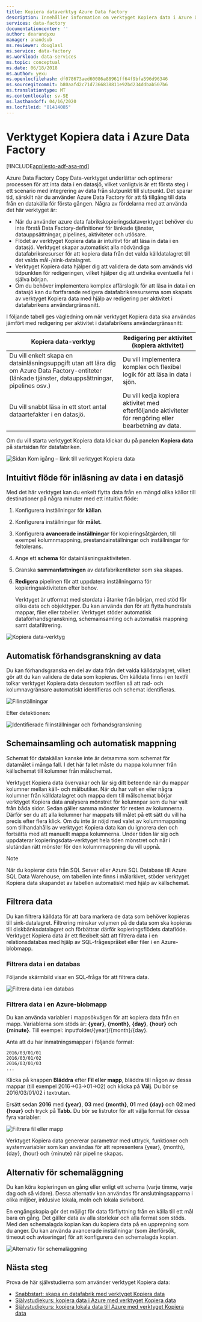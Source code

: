 ```yaml
---
title: Kopiera dataverktyg Azure Data Factory
description: Innehåller information om verktyget Kopiera data i Azure Data Factory UI
services: data-factory
documentationcenter: ''
author: dearandyxu
manager: anandsub
ms.reviewer: douglasl
ms.service: data-factory
ms.workload: data-services
ms.topic: conceptual
ms.date: 06/18/2018
ms.author: yexu
ms.openlocfilehash: df078673aed60086a88961ff64f9bfa596d96346
ms.sourcegitcommit: b80aafd2c71d7366838811e92bd234ddbab507b6
ms.translationtype: MT
ms.contentlocale: sv-SE
ms.lasthandoff: 04/16/2020
ms.locfileid: "81414085"
---
```

# <a name="copy-data-tool-in-azure-data-factory"></a>Verktyget Kopiera data i Azure Data Factory
[!INCLUDE[appliesto-adf-asa-md](includes/appliesto-adf-asa-md.md)]

Azure Data Factory Copy Data-verktyget underlättar och optimerar processen för att inta data i en datasjö, vilket vanligtvis är ett första steg i ett scenario med integrering av data från slutpunkt till slutpunkt.  Det sparar tid, särskilt när du använder Azure Data Factory för att få tillgång till data från en datakälla för första gången. Några av fördelarna med att använda det här verktyget är:

- När du använder azure data fabrikskopieringsdataverktyget behöver du inte förstå Data Factory-definitioner för länkade tjänster, datauppsättningar, pipelines, aktiviteter och utlösare. 
- Flödet av verktyget Kopiera data är intuitivt för att läsa in data i en datasjö. Verktyget skapar automatiskt alla nödvändiga datafabriksresurser för att kopiera data från det valda källdatalagret till det valda mål-/sink-datalagret. 
- Verktyget Kopiera data hjälper dig att validera de data som används vid tidpunkten för redigeringen, vilket hjälper dig att undvika eventuella fel i själva början.
- Om du behöver implementera komplex affärslogik för att läsa in data i en datasjö kan du fortfarande redigera datafabriksresurserna som skapats av verktyget Kopiera data med hjälp av redigering per aktivitet i datafabrikens användargränssnitt. 

I följande tabell ges vägledning om när verktyget Kopiera data ska användas jämfört med redigering per aktivitet i datafabrikens användargränssnitt: 

| Kopiera data-verktyg | Redigering per aktivitet (kopiera aktivitet) |
| -------------- | -------------------------------------- |
| Du vill enkelt skapa en datainläsningsuppgift utan att lära dig om Azure Data Factory-entiteter (länkade tjänster, datauppsättningar, pipelines osv.) | Du vill implementera komplex och flexibel logik för att läsa in data i sjön. |
| Du vill snabbt läsa in ett stort antal dataartefakter i en datasjö. | Du vill kedja kopiera aktivitet med efterföljande aktiviteter för rengöring eller bearbetning av data. |

Om du vill starta verktyget Kopiera data klickar du på panelen **Kopiera data** på startsidan för datafabriken.

![Sidan Kom igång – länk till verktyget Kopiera data](./media/copy-data-tool/get-started-page.png)


## <a name="intuitive-flow-for-loading-data-into-a-data-lake"></a>Intuitivt flöde för inläsning av data i en datasjö
Med det här verktyget kan du enkelt flytta data från en mängd olika källor till destinationer på några minuter med ett intuitivt flöde:  

1. Konfigurera inställningar för **källan**.
2. Konfigurera inställningar för **målet**. 
3. Konfigurera **avancerade inställningar** för kopieringsåtgärden, till exempel kolumnmappning, prestandainställningar och inställningar för feltolerans. 
4. Ange ett **schema** för datainläsningsaktiviteten. 
5. Granska **sammanfattningen** av datafabrikentiteter som ska skapas. 
6. **Redigera** pipelinen för att uppdatera inställningarna för kopieringsaktiviteten efter behov. 

   Verktyget är utformat med stordata i åtanke från början, med stöd för olika data och objekttyper. Du kan använda den för att flytta hundratals mappar, filer eller tabeller. Verktyget stöder automatisk dataförhandsgranskning, schemainsamling och automatisk mappning samt datafiltrering.

![Kopiera data-verktyg](./media/copy-data-tool/copy-data-tool.png)

## <a name="automatic-data-preview"></a>Automatisk förhandsgranskning av data
Du kan förhandsgranska en del av data från det valda källdatalagret, vilket gör att du kan validera de data som kopieras. Om källdata finns i en textfil tolkar verktyget Kopiera data dessutom textfilen så att rad- och kolumnavgränsare automatiskt identifieras och schemat identifieras.

![Filinställningar](./media/copy-data-tool/file-format-settings.png)

Efter detektionen:

![Identifierade filinställningar och förhandsgranskning](./media/copy-data-tool/after-detection.png)

## <a name="schema-capture-and-automatic-mapping"></a>Schemainsamling och automatisk mappning
Schemat för datakällan kanske inte är detsamma som schemat för datamålet i många fall. I det här fallet måste du mappa kolumner från källschemat till kolumner från målschemat.

Verktyget Kopiera data övervakar och lär sig ditt beteende när du mappar kolumner mellan käll- och målbutiker. När du har valt en eller några kolumner från källdatalagret och mappa dem till målschemat börjar verktyget Kopiera data analysera mönstret för kolumnpar som du har valt från båda sidor. Sedan gäller samma mönster för resten av kolumnerna. Därför ser du att alla kolumner har mappats till målet på ett sätt du vill ha precis efter flera klick.  Om du inte är nöjd med valet av kolumnmappning som tillhandahålls av verktyget Kopiera data kan du ignorera den och fortsätta med att manuellt mappa kolumnerna. Under tiden lär sig och uppdaterar kopieringsdata-verktyget hela tiden mönstret och når i slutändan rätt mönster för den kolumnmappning du vill uppnå. 

> [!NOTE]
> När du kopierar data från SQL Server eller Azure SQL Database till Azure SQL Data Warehouse, om tabellen inte finns i målarkivet, stöder verktyget Kopiera data skapandet av tabellen automatiskt med hjälp av källschemat. 

## <a name="filter-data"></a>Filtrera data
Du kan filtrera källdata för att bara markera de data som behöver kopieras till sink-datalagret. Filtrering minskar volymen på de data som ska kopieras till diskbänksdatalagret och förbättrar därför kopieringsflödets dataflöde. Verktyget Kopiera data är ett flexibelt sätt att filtrera data i en relationsdatabas med hjälp av SQL-frågespråket eller filer i en Azure-blobmapp. 

### <a name="filter-data-in-a-database"></a>Filtrera data i en databas
Följande skärmbild visar en SQL-fråga för att filtrera data.

![Filtrera data i en databas](./media/copy-data-tool/filter-data-in-database.png)

### <a name="filter-data-in-an-azure-blob-folder"></a>Filtrera data i en Azure-blobmapp
Du kan använda variabler i mappsökvägen för att kopiera data från en mapp. Variablerna som stöds är: **{year}**, **{month}**, **{day}**, **{hour}** och **{minute}**. Till exempel: inputfolder/{year}/{month}/{day}. 

Anta att du har inmatningsmappar i följande format: 

```
2016/03/01/01
2016/03/01/02
2016/03/01/03
...
```

Klicka på knappen **Bläddra** efter **Fil eller mapp**, bläddra till någon av dessa mappar (till exempel 2016->03->01->02) och klicka på **Välj**. Du bör se 2016/03/01/02 i textrutan. 

Ersätt sedan **2016** med **{year}**, **03** med **{month}**, **01** med **{day}** och **02** med **{hour}** och tryck på **Tabb.** Du bör se listrutor för att välja format för dessa fyra variabler:

![Filtrera fil eller mapp](./media/copy-data-tool/filter-file-or-folder.png)

Verktyget Kopiera data genererar parametrar med uttryck, funktioner och systemvariabler som kan användas för att representera {year}, {month}, {day}, {hour} och {minute} när pipeline skapas.

## <a name="scheduling-options"></a>Alternativ för schemaläggning
Du kan köra kopieringen en gång eller enligt ett schema (varje timme, varje dag och så vidare). Dessa alternativ kan användas för anslutningsapparna i olika miljöer, inklusive lokala, moln och lokala skrivbord. 

En engångskopia gör det möjligt för data förflyttning från en källa till ett mål bara en gång. Det gäller data av alla storlekar och alla format som stöds. Med den schemalagda kopian kan du kopiera data på en upprepning som du anger. Du kan använda avancerade inställningar (som återförsök, timeout och aviseringar) för att konfigurera den schemalagda kopian.

![Alternativ för schemaläggning](./media/copy-data-tool/scheduling-options.png)


## <a name="next-steps"></a>Nästa steg
Prova de här självstudierna som använder verktyget Kopiera data:

- [Snabbstart: skapa en datafabrik med verktyget Kopiera data](quickstart-create-data-factory-copy-data-tool.md)
- [Självstudiekurs: kopiera data i Azure med verktyget Kopiera data](tutorial-copy-data-tool.md) 
- [Självstudiekurs: kopiera lokala data till Azure med verktyget Kopiera data](tutorial-hybrid-copy-data-tool.md)
